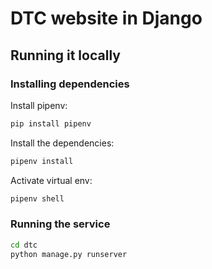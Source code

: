 #  DTC website in Django


## Running it locally 

### Installing dependencies

Install pipenv:

```bash
pip install pipenv
```

Install the dependencies:

```bash
pipenv install
```

Activate virtual env:

```bash
pipenv shell
```

### Running the service

```bash
cd dtc
python manage.py runserver
```